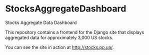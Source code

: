 # StocksAggregateDashboard
Stocks Aggregate Data Dashboard

This repository contains a frontend for the Django site that displays aggregated data for approximately 3,000 US stocks.

You can see the site in action at http://stocks.pp.ua/.

